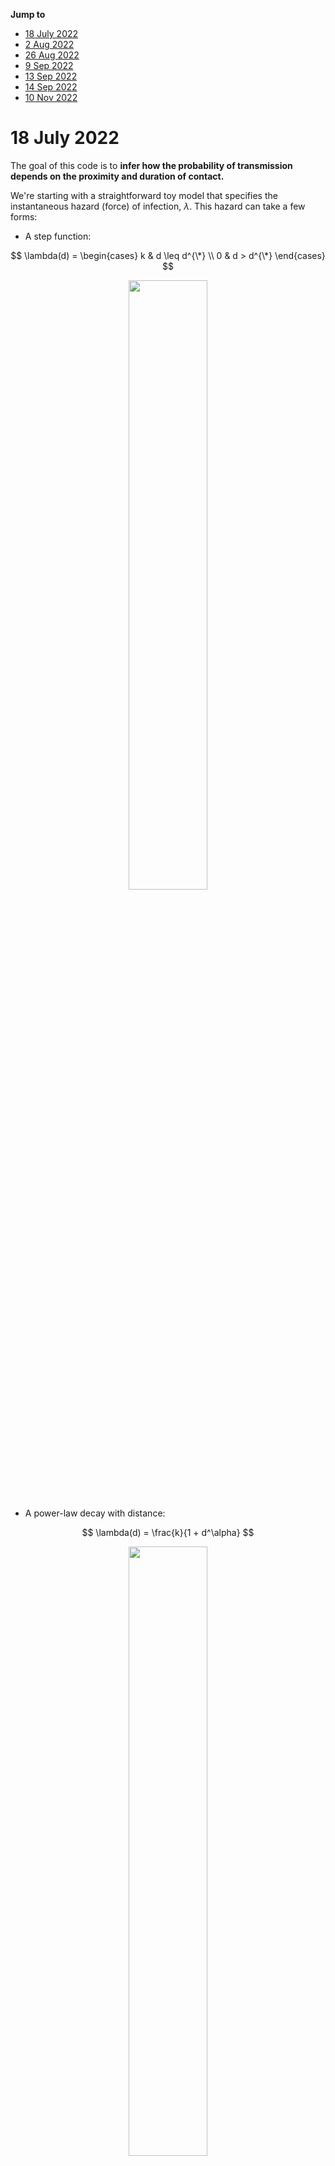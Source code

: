 __Jump to__ 

- [18 July 2022](#18-July-2022)
- [2 Aug 2022](#2-Aug-2022)
- [26 Aug 2022](#26-Aug-2022)
- [9 Sep 2022](#9-Sep-2022)
- [13 Sep 2022](#13-Sep-2022)
- [14 Sep 2022](#14-Sep-2022)
- [10 Nov 2022](#10-Nov-2022)


# 18 July 2022 

The goal of this code is to __infer how the probability of transmission depends on the proximity and duration of contact.__ 

We're starting with a straightforward toy model that specifies the instantaneous hazard (force) of infection, $\lambda.$ This hazard can take a few forms: 

- A step function: 

$$ 
	\lambda(d) = \begin{cases}
	k & d \leq d^{\*} \\
	0 & d > d^{\*}
	\end{cases}
$$ 

<!-- $$
  \lambda(d) =  \begin{cases} 
  	k & d \leq d^* \\ 
  	0 & d > d^* 
  \end{cases} 
$$  -->

<p align="center">
<img src="2022-07-18-stepfun.png" style="width:50%">
</p>

- A power-law decay with distance: 

$$ 
	\lambda(d) = \frac{k}{1 + d^\alpha}
$$ 

<p align="center">
<img src="2022-07-18-powerfun.png" style="width:50%">
</p>

- An exponential decay with distance: 

$$ 
	\lambda(d) = k e^{-\phi d}
$$ 

<p align="center">
<img src="2022-07-18-expfun.png" style="width:50%">
</p>

The questions become: 

- Given some observations (locations over time, timing of infection), how precisely can we determine the kernel parameters ( $k$, $d^*$, $\alpha$, $\phi$)? 
- Under which circumstances can we distinguish between these models? 
- When does it matter to be able to distinguish between models? 
- What sorts of experiments do we need to run (sample size, frequency of observation, precision with which we need to know epidemiologic links) to measure the infection kernel with sufficient accuracy to inform interventions (_e.g.,_ isolation period, gathering size restrictions, general risk communication)? 

I'll begin with a simulation model with discrete events in continuous time. That is, I'll define rates for (a) movement and (b) infection and will update these states according to the Gillespie algorithm. Here's the algorithm: 

1. pick a movement distribution (normal with mean 0 and some standard deviation $\sigma$) 
2. pick a movement rate - a kinetic energy of the population. Call it $\mu$.
3. define the hazard of infection as a function with distance. We’ll use $\lambda = k e^{-\phi d}$, where we’ll need to specify *k* (the hazard of infection at proximity of 0) and φ (the exponential rate at which the infection hazard decays)
4. Start the simulation with just two agents moving around. Monitor when the uninfected one gets infected. 

Based on this information, can we determine the shape of the kernel? with what precision? And next, we can ask about uncertainty in both the locations and the time of infection. How does this affect our ability to do inference?

---

Let's start with some simple visualizations of the time to infection occuring, in branch `Explore`.

First, here's a histogram of the times when infections occur: 

<p align="center">
<img src="2022-07-18-tinfhist.png" style="width:50%">
</p>

Seems... reasonable. Now let's look at the distance between individuals when the infection occurs: 

<p align="center">
<img src="2022-07-18-dinfhist.png" style="width:50%">
</p>

Seems like this will be much more informative (for the step function, for example, we wouldn't see any infections occurring past $d^* $). 

# 2 Aug 2022

I've now implemented the power and step kernels. Let's have a look at what the time and distance of infection looks like for these, side-by-side with the exponential kernel: 

<p align="center">
<img src="dinf_stp.png" style="width:50%">
</p>

<p align="center">
<img src="dinf_pow.png" style="width:50%">
</p>

<p align="center">
<img src="dinf_exp.png" style="width:50%">
</p>

and the times of infection: 

<p align="center">
<img src="tinf_stp.png" style="width:50%">
</p>

<p align="center">
<img src="tinf_pow.png" style="width:50%">
</p>

<p align="center">
<img src="tinf_exp.png" style="width:50%">
</p>

Let's have a look at exactly what the kernels look like (how should we ensure comparability between them, somehow? something like a common area under the curve?): 

<p align="center">
<img src="kernels.png" style="width:50%">
</p>

Given this, it makes sense why the power function would yield such shorter times-to-infection, since there's still substantial force of infection even at the longest distances. The exponential kernel looks a lot more like the step kernel. 

One option might be to come up with a general sigmoidal kernel that has an (optional) neck, something that accommodates power, exponential, and step-like forces of infection. Monotonically decreasing, with at most one change in concavity. That should specify a pretty general class of things. And then the question is: how do these kernels differ in the spread of infection? To what extent can we distinguish between them, and when does it matter to distinguish between them? 

What might such a kernel look like? 

Going back to the distance kernels from my thesis: recall that 

$$ e^{-x} = \lim_{n \rightarrow \infty} (1 + \frac{x}{n})^{-n}$$ 

and so 

$$ k e^{-\phi d} = \lim_{\alpha \rightarrow \infty} k \Bigl( 1 + \frac{\phi d}{\alpha}\Bigr)^{-\alpha} $$

that's more in line with the parameterization I'd proposed earlier. What about the step function? Any way to get this thing consistent with something logistic? Because for now the kernel we're working with is 

$$ \lambda(d)  = k \Bigl( 1 + \frac{\phi d}{\alpha}\Bigl)^{-\alpha} $$

which is a power function that approximates an exponential function with decay rate $\phi$ as $\alpha$ increases. 

Recall that the standard logistic function is 

$$ \frac{1}{1 + e^{-x}} $$ 

Alright - I've ended up with something like 

$$ \lambda(d) = \frac{k \Bigl[1 + (1 - \frac{\phi d^{\*} }{\alpha})^\alpha\Bigr]}{1 + \Bigl(1 + \frac{\phi (d - d^{\*} )}{\alpha}\Bigr)^\alpha} $$

That's almost it - it behaves like I want it to for large $\alpha$, but strangely for small parameter values (near 1). Getting somewhere though. 



# 26 Aug 2022 

I'm going to try to summarize my last meeting with Mark - we'd decided on drafting something of a grant proposal, and it was clear in my head then. It's not clear anymore. Going to try to make it clear again. 

--- 

His idea, I think, was that we have some kind of function we're interested in: like 

$$ \text{contagiousness} = f(\text{infectiousness}, \text{susceptibility}, \text{contact distance}, \text{contact duration}) $$ 

He was claiming that infectiousness and susceptibility are independent: 

$$ p_c = p_i p_s p_{cd} p_{ct} $$ 

and also that 

$$ \text{infection event} = f(\text{contagiousness},\text{contact frequency}) $$ 

where 

$$ p_e = p_c p_f $$ 

I'm not sure these are all the right terms, but that's what we're starting with. 

I think that my angle was that we could incorporate something like this into the renewal equation framework, and ask questions about inference. What set of probability functions are relevant here? Essentially, how can we build up an SIR-like model from a statistical-mechanic framework? 

And a key question: what is it that we're trying to describe with the equations? The probability of getting infected? The total number of infected people? Probably the latter - this is the closest analog to the Boltzman equations - but we'll probably want to aim for both. 


# 9 Sep 2022 

Thinking of things to put into a grant proposal: 

the infectiousness distribution (the thing you integrate to get R0) is a function of things both inherent to the virus and to behavior - critically, to the way people move and interact. How can we build this up from first principles? What data would we need to collect to specify this? What underlying mechanics are consistent with a given epidemiological model?


# 13 Sep 2022

I've gone back to Breda _et al._'s paper, ["On the formulation of epidemic models (an appraisal of Kermack and McKendrick)"](https://www.tandfonline.com/doi/full/10.1080/17513758.2012.716454) to get to grips with renewal equations. I think I've gotten the intuition and its link with the mathematics. I'm going to write it out here so I can refer back when I need to:

The idea behind the renewal equations is this: we begin with the most general transmission model, where 

$$ \dot{S} = -F(t) S(t)$$ 

where $F(t)$ is the force of infection at time $t$ and $S(t)$ is the proportion of susceptible individuals in the population. 

Furthermore, we can express $F(t)$ in terms of all of the infections that have come before time $t$: 

$$ F(t) = \int_0^\infty F(t-\tau) S(t-\tau) A(\tau) d\tau $$ 

The intuition here is that the force of infection $F$ at time $t$ is equal to the total incidence from all times prior to that point ( $F(t-\tau) S(t-\tau)$ ) multiplied by the infectiousness profile $A(\tau)$, indexed from the time of infection. 

Now: how does this relate to the standard SIR and SEIR models? Let's begin with the SIR model: 

$$ \frac{dS}{dt} = -\beta I S $$ 

$$ \frac{dI}{dt} = \beta I S - \alpha I $$ 

$$ \frac{dR}{dt} = \alpha I $$

Note that here the force of infection is 

$$ F(t) = \beta I(t) $$ 

What does that give us? Well, we can look at an expression for the prevalence of infectious individuals at time $t$, $I(t)$: 

$$ I(t) = \int_0^\infty F(t-\tau) S(t-\tau) P(I_\tau) d\tau $$ 

where $P(I_\tau)$ is the probability that a person is still in the infectious compartment at time $\tau$ after infection. For the SIR model, that probability is 

$$ P(I_\tau) = e^{-\alpha \tau} $$ 

That's because we're assuming a constant rate of leaving the compartment ( $\alpha$ ), and that yields an exponential distribution for the waiting times for leaving the compartment, and thus we have as the CDF of the relevant distribution 

$$ 1 - e^{-\alpha \tau} $$ 

which is the fraction of people who have left the compartment at time $\tau$. 1 - this is therefore the number of people remaining. What does this give us? 


$$ I(t) = \int_0^\infty F(t-\tau) S(t-\tau) e^{-\alpha \tau} d\tau $$ 

And we also know that 

$$ F(t) = \beta I(t) = \int_0^\infty F(t-\tau) S(t-\tau) \beta e^{-\alpha \tau} d\tau $$ 

and so 

$$ A(\tau) = \beta e^{-\alpha \tau} $$ 

which is what's reported by Breda and colleagues. 

---

Now, we can do the same thing for the SEIR model: 

$$ \frac{dS}{dt} = -\beta I S $$ 

$$ \frac{dE}{dt} = \beta I S - \gamma E $$

$$ \frac{dI}{dt} =  \gamma E - \alpha I $$ 

$$ \frac{dR}{dt} = \alpha I $$

The incidence is once again

$$ I(t) = \int_0^\infty F(t-\tau) S(t-\tau) P(I_\tau) d\tau $$ 

Here, the probability that a person is still in the $I$ compartment is more complex: it's the probability that they've already progressed past the $E$ compartment multiplied by the probability that they ahven't yet progressed to the $R$ compartment. 

The probability of progression from $E$ at time $\xi$ follows the density 

$$ \gamma e^{-\gamma \tau} $$ 

and of this fraction of people who have progressed at time $\xi$, the probability that they're still in $I$ is 

$$ e^{-\alpha(t-\xi)} $$

Putting this together, we get 

$$ P(I_\tau) = \int_{\xi=0}^{\tau} \gamma e^{-\gamma \tau} e^{-\alpha(\tau-\xi)} d\xi$$ 

here the integral is over all possible progression times $\xi$ from 0 to time $\tau$. 

This integral is straightforward to solve (pull out the $\tau$ terms, combine the exponentials, and you end up with the integral of a single exponential function); doing so gives us 

$$ P(I_\tau) = \frac{\gamma}{\gamma-\alpha} [e^{-\alpha \tau} - e^{-\gamma \tau}]$$

which we multiply by $\beta$ to get $A(\tau)$ as before. This again aligns with with Breda and colleagues found. 

---

So, I'm now happy that I have some intuition around how to translate from a set of ordinary differential equations to the renewal equation framework. The steps are: 

- Write the force of infection from the ODEs. 
- Write the integral equation giving the current prevalence as a function of past force of infection times past susceptibility times the probability of remaining infectious at time $\tau$. 
- Figure out what this probability of remaining in the $I$ compartment at time $\tau$ is; that's the bulk of what $A(\tau)$ will be. 
- Multiply by any remaining terms to get back to the force of infection. You should now have an expression for $A(\tau)$. 

I'm not exactly sure how to go in the other direction (Breda says that it's an iff, but I've only gone ODE $\rightarrow$ renewal equation). Still, this is a good place to start. 

---

The next thing is to figure out what underlying assumptions are baked into the $A(\tau)$. Clearly it's a little bit of infectiousness, a little bit of recovery, a little bit of natural history of infection, a little bit of contact rates, a little bit of distances. I want to build this up piece by piece. 

How can we build up an $A(\tau$) from a statistical mechanic standpoint? Let's start with the SIR: 

I think that the assumption here is that a person has constant infectiousness for their entire duration of infection, and that the duration of infection has a time that's distributed exponentially (that is, a constant rate of leaving the infectious compartment). 

The first step, I think, is to make sure that this re-captures the form of $A(\tau)$ that we expect. Then, we can ask: are there other underlying dynamics that would be conisistent with this? 


# 14 Sep 2022

I like the idea of simulating infections in a circle. I also think that one way to run these simulations and to get back something like $A(\tau)$ would be to just run the simulation in a population where just one person is infected, and stop the simulation after the person has recovered (or at some max time, if we let the person be infectious forever; but I can't imagine we'll be doing that). 

If we do that, then we should get a distribution for the number of infections and the times of those infections - which should give us $A(\tau)$ directly. 

It would be good to have this running so that we can have a simulation framework for testing whatever theory we come up with. Seems like this is what Casey did with the testing framework that she and Dan are working on. 


# 10 Nov 2022

Yikes. Don't look at that last date gap. 

After the last meeting with Mark, we agreed that it would be worth ironing out the statistical mechanic framework behind the SIR - at least enough to get a preliminary paper written, and maybe the start of a larger grant. 

To get there, I need to do some mathematical analysis, but I'd also like to run some simulations using different individual generation interval distributions that all sum to the same population-level generation interval distribution. I've made an early attempt at that in `threekernelsim.R`, but something isn't working right there. I'm going to take a step back and think about how to structure that code, and maybe take a second approach. 

So, the structure: 

I think there must be some way of simulating when the next event occurs... when rates are constant, the time of the next event is exponentially distributed with rate equal to the total rate of all events occuring. I guess rather than going stepwise like I originally had, we could integrate forward for all time(?) and ask how many events occur in some (long) time horizon, say until some tmax end of the epidemic. But then we still only step forward to the next event, which we have to find somehow. And i think once we do that, we start the whole process again; yes? I think that makes sense, since all of the events should be independent. 

We need some notation, so that we can attack this in a general sense. Let's say that $f_i(t)$ is the infectiousness distribution for person $i$. Then, $F_i(t) = \int_{0}^t f_i(u) du$ is the cumulative infectiousness between time 0 and time $t$. For most well-behaved $f$, we should be able to calculate $F$ explicitly, for any $t$. 

When we have, then the total infectiousness between time 0 and time $t$ should be 

$$ \sum_i F_i(t) $$ 

yes? 


This looks extremely useful re:simulation: https://pubs.acs.org/doi/10.1021/jp993732q















